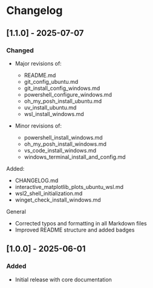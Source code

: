 # Changelog

## [1.1.0] - 2025-07-07

### Changed

- Major revisions of:

    - README.md
    - git_config_ubuntu.md
    - git_install_config_windows.md
    - powershell_configure_windows.md
    - oh_my_posh_install_ubuntu.md
    - uv_install_ubuntu.md
    - wsl_install_windows.md

- Minor revisions of:

    - powershell_install_windows.md
    - oh_my_posh_install_windows.md
    - vs_code_install_windows.md
    - windows_terminal_install_and_config.md

Added:

- CHANGELOG.md
- interactive_matplotlib_plots_ubuntu_wsl.md
- wsl2_shell_initialization.md
- winget_check_install_windows.md

General

- Corrected typos and formatting in all Markdown files
- Improved README structure and added badges

## [1.0.0] - 2025-06-01

### Added

- Initial release with core documentation
